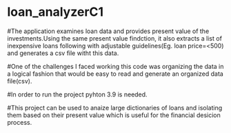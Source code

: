 # loan_analyzerC1

#The application examines loan data and provides present value of the investments.Using the same present value findction, it also extracts a list of inexpensive loans following with adjustable guidelines(Eg. loan price=<500) and generates a csv file witht this data.

#One of the challenges I faced working this code was organizing the data in a logical fashion that would be easy to read and generate an organized data file(csv).

#In order to run the project pyhton 3.9 is needed.

#This project can be used to anaize large dictionaries of loans and isolating them based on their present value which is useful for the financial desicion process.
